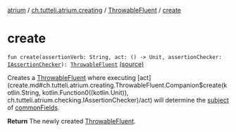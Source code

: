 [atrium](../../index.md) / [ch.tutteli.atrium.creating](../index.md) / [ThrowableFluent](index.md) / [create](.)

# create

`fun create(assertionVerb: String, act: () -> Unit, assertionChecker: `[`IAssertionChecker`](../../ch.tutteli.atrium.checking/-i-assertion-checker/index.md)`): `[`ThrowableFluent`](index.md) [(source)](https://github.com/robstoll/atrium/tree/master/atrium-impl-robstoll/src/main/kotlin/ch/tutteli/atrium/creating/ThrowableFluent.kt#L67)

Creates a [ThrowableFluent](index.md) where executing [act](create.md#ch.tutteli.atrium.creating.ThrowableFluent.Companion$create(kotlin.String, kotlin.Function0((kotlin.Unit)), ch.tutteli.atrium.checking.IAssertionChecker)/act) will determine the
[subject](IAssertionPlantWithCommonFields.CommonFields.subject) of [commonFields](common-fields.md).

**Return**
The newly created [ThrowableFluent](index.md).


